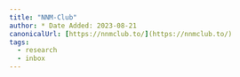 ```yaml
---
title: "NNM-Club"
author: * Date Added: 2023-08-21
canonicalUrl: [https://nnmclub.to/](https://nnmclub.to/)
tags:
  - research
  - inbox
---
```






